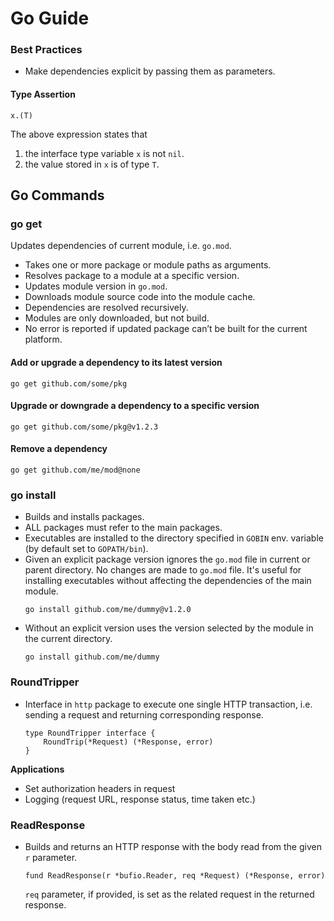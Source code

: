 # Go Guide
### Best Practices
* Make dependencies explicit by passing them as parameters.

#### Type Assertion
```
x.(T)
```
The above expression states that 
1. the interface type variable `x` is not `nil`.
2. the value stored in `x` is of type `T`.

## Go Commands
### go get
Updates dependencies of current module, i.e. `go.mod`.
- Takes one or more package or module paths as arguments.
- Resolves package to a module at a specific version.
- Updates module version in `go.mod`.
- Downloads module source code into the module cache.
- Dependencies are resolved recursively.
- Modules are only downloaded, but not build.
- No error is reported if updated package can’t be built for the current platform.

#### Add or upgrade a dependency to its latest version
```
go get github.com/some/pkg
```

#### Upgrade or downgrade a dependency to a specific version
```
go get github.com/some/pkg@v1.2.3
```

#### Remove a dependency
```
go get github.com/me/mod@none
```

### go install
- Builds and installs packages.
- ALL packages must refer to the main packages.
- Executables are installed to the directory specified in `GOBIN` env. variable (by default set to `GOPATH/bin`).
- Given an explicit package version ignores the `go.mod` file in current or parent directory. No changes are made to `go.mod` file. It's useful for installing executables without affecting the dependencies of the main module.
  ```
  go install github.com/me/dummy@v1.2.0
  ```
- Without an explicit version uses the version selected by the module in the current directory.
  ```
  go install github.com/me/dummy
  ```

### RoundTripper
- Interface in `http` package to execute one single HTTP transaction, i.e. sending a request and returning corresponding response.
  ```
  type RoundTripper interface {
      RoundTrip(*Request) (*Response, error)
  }
  ```
  
**Applications**
- Set authorization headers in request
- Logging (request URL, response status, time taken etc.)

### ReadResponse
- Builds and returns an HTTP response with the body read from the given `r` parameter.
  ```
  fund ReadResponse(r *bufio.Reader, req *Request) (*Response, error)
  ```
  `req` parameter, if provided, is set as the related request in the returned response.
